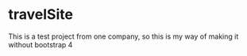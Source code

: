 # travelSite
This is a test project from one company, so this is my way of making it without bootstrap 4
